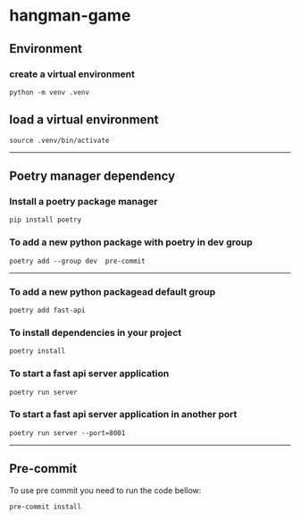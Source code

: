 # hangman-game

## Environment

### create a virtual environment

```
python -m venv .venv
```

## load a virtual environment

```
source .venv/bin/activate
```

---

## Poetry manager dependency

### Install a poetry package manager

```
pip install poetry
```

### To add a new python package with poetry in dev group

```
poetry add --group dev  pre-commit
```

---

### To add a new python packagead default group

```
poetry add fast-api
```

### To install dependencies in your project

```
poetry install
```

### To start a fast api server application

```
poetry run server
```

### To start a fast api server application in another port

```
poetry run server --port=8001
```

---

## Pre-commit

To use pre commit you need to run the code bellow:

```
pre-commit install
```
